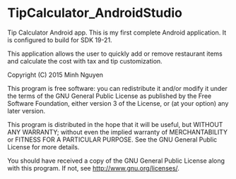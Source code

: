 # TipCalculator_AndroidStudio
Tip Calculator Android app. This is my first complete Android application. It is configured to build for SDK 19-21.

This application allows the user to quickly add or remove restaurant items and calculate the cost with tax and tip customization.

Copyright (C) 2015  Minh Nguyen

This program is free software: you can redistribute it and/or modify
it under the terms of the GNU General Public License as published by
the Free Software Foundation, either version 3 of the License, or
(at your option) any later version.

This program is distributed in the hope that it will be useful,
but WITHOUT ANY WARRANTY; without even the implied warranty of
MERCHANTABILITY or FITNESS FOR A PARTICULAR PURPOSE.  See the
GNU General Public License for more details.

You should have received a copy of the GNU General Public License
along with this program.  If not, see <http://www.gnu.org/licenses/>.
